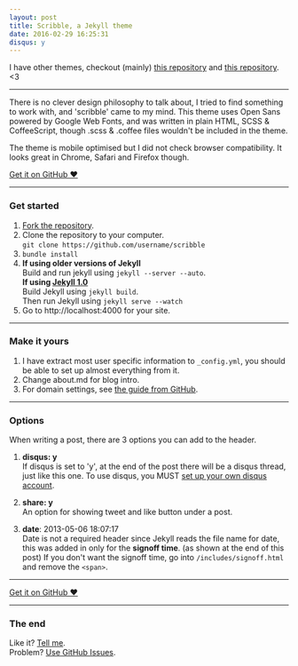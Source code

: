 ```yaml
---
layout: post
title: Scribble, a Jekyll theme
date: 2016-02-29 16:25:31
disqus: y
---
```


I have other themes, checkout (mainly) [this repository](https://github.com/muan/muan.github.com/releases) and [this repository](https://github.com/muan/jekyll-wardrobe). <3

---

There is no clever design philosophy to talk about, I tried to find something to work with, and 'scribble' came to my mind. This theme uses Open Sans powered by Google Web Fonts, and was written in plain HTML, SCSS & CoffeeScript, though .scss & .coffee files wouldn't be included in the theme. 

The theme is mobile optimised but I did not check browser compatibility. It looks great in Chrome, Safari and Firefox though.

<a href="https://github.com/muan/scribble" target="_blank" class="big-button gray">Get it on GitHub &hearts;</a>

---

### Get started

1. [Fork the repository](https://github.com/muan/scribble/fork).
2. Clone the repository to your computer.<br /> `git clone https://github.com/username/scribble`
3. `bundle install`
4. **If using older versions of Jekyll**<br />
  Build and run jekyll using `jekyll --server --auto`.<br />
  **If using [Jekyll 1.0](http://blog.parkermoore.de/2013/05/06/jekyll-1-dot-0-released/)**<br />
  Build Jekyll using `jekyll build`.<br />
  Then run Jekyll using `jekyll serve --watch`<br />
5. Go to http://localhost:4000 for your site.

---

### Make it yours

1. I have extract most user specific information to `_config.yml`, you should be able to set up almost everything from it.
2. Change about.md for blog intro.
3. For domain settings, see [the guide from GitHub](https://help.github.com/articles/setting-up-a-custom-domain-with-pages).

---

### Options

When writing a post, there are 3 options you can add to the header.

1. **disqus: y**<br />
  If disqus is set to 'y', at the end of the post there will be a disqus thread, just like this one. To use disqus, you MUST [set up your own disqus account](http://disqus.com/).

2. **share: y**<br />
  An option for showing tweet and like button under a post.

3. **date**: 2013-05-06 18:07:17<br />
  Date is not a required header since Jekyll reads the file name for date, this was added in only for the **signoff time**. (as shown at the end of this post) If you don't want the signoff time, go into `/includes/signoff.html` and remove the `<span>`.

---

<a href="https://github.com/muan/scribble" target="_blank" class="big-button gray">Get it on GitHub &hearts;</a>

---

### The end

Like it? [Tell me](http://twitter.com/muanchiou).<br/>
Problem? [Use GitHub Issues](https://github.com/muan/scribble).